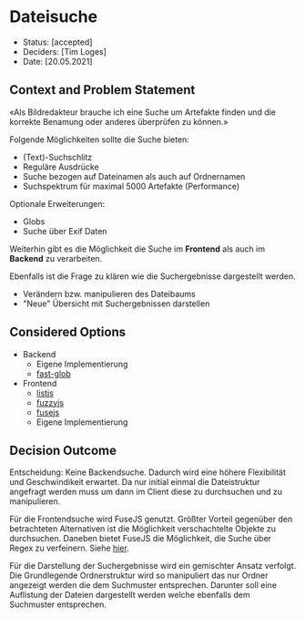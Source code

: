 # Dateisuche

* Status: [accepted] <!-- optional -->
* Deciders: [Tim Loges] <!-- optional -->
* Date: [20.05.2021] <!-- optional -->


## Context and Problem Statement

«Als Bildredakteur brauche ich eine Suche um Artefakte finden und die korrekte Benamung oder anderes überprüfen zu können.»

Folgende Möglichkeiten sollte die Suche bieten:

- (Text)-Suchschlitz 
- Reguläre Ausdrücke
- Suche bezogen auf Dateinamen als auch auf Ordnernamen
- Suchspektrum für maximal 5000 Artefakte (Performance)

Optionale Erweiterungen:

- Globs
- Suche über Exif Daten

Weiterhin gibt es die Möglichkeit die Suche im **Frontend** als auch im **Backend** zu verarbeiten.

Ebenfalls ist die Frage zu klären wie die Suchergebnisse dargestellt werden.

- Verändern bzw. manipulieren des Dateibaums
- "Neue" Übersicht mit Suchergebnissen darstellen


## Considered Options

* Backend
  * Eigene Implementierung
  * [fast-glob](https://github.com/mrmlnc/fast-glob)
* Frontend
  * [listjs](https://listjs.com/)
  * [fuzzyjs](https://github.com/gjuchault/fuzzyjs)
  * [fusejs](https://fusejs.io/)
  * Eigene Implementierung

## Decision Outcome

Entscheidung: Keine Backendsuche. Dadurch wird eine höhere Flexibilität und Geschwindikeit erwartet. Da nur initial einmal die Dateistruktur angefragt werden muss um dann im Client diese zu durchsuchen und zu manipulieren.

Für die Frontendsuche wird FuseJS genutzt. Größter Vorteil gegenüber den betrachteten Alternativen ist die Möglichkeit verschachtelte Objekte zu durchsuchen. Daneben bietet FuseJS die Möglichkeit, die Suche über Regex zu verfeinern. Siehe [hier](https://fusejs.io/examples.html#weighted-search).

Für die Darstellung der Suchergebnisse wird ein gemischter Ansatz verfolgt. Die Grundlegende Ordnerstruktur wird so manipuliert das nur Ordner angezeigt werden die dem Suchmuster entsprechen. Darunter soll eine Auflistung der Dateien dargestellt werden welche ebenfalls dem Suchmuster entsprechen.
